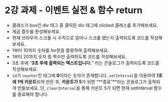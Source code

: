 # 2강 과제 - 이벤트 실전 & 함수 return
- 클래스가 box인 div 태그 중 클릭된 div 태그에 clicked 클래스를 추가해보세요.
- 제곱 함수를 완성해보세요.
- 현재 브라우저 스크롤 시 수직으로 얼마나 스크롤 됐는지 출력되도록 코드를 작성해보세요.
- 1부터 10까지 숫자를 for문을 활용하여 출력해보세요.
- 1부터 20까지 숫자 중 짝수만 출력하도록 코드를 작성해보세요.
- 3초 후에 “**3초 후에 출력되는 텍스트입니다.**” 라는 콘솔로그가 출력되도록 코드를 작성해보세요.
- `id`가 `counter`인 태그에 **0**이라는 숫자가 존재합니다. `setInterval`을 이용하여 **1초에 1씩 카운트**되게 만든 후, **카운트가 5**가 되면 “**종료”**라는 콘솔로그가 출력되게 만들보세요. 단, `clearInterval`을 통해 카운트 5가 되면 현재 setInterval 함수를 종료해야 합니다.
